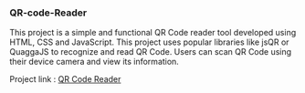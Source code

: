 <h3>QR-code-Reader</h3>
<P>This project is a simple and functional QR Code reader tool developed using HTML, CSS and JavaScript. This project uses popular libraries like jsQR or QuaggaJS to recognize and read QR Code. Users can scan QR Code using their device camera and view its information.</P>
Project link : <a href="">QR Code Reader</a>
